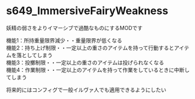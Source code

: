 # s649_ImmersiveFairyWeakness
妖精の弱さをよりイマーシブで過酷なものにするMODです 
  
機能1：所持重量限界減少・・重量限界が低くなる  
機能2：持ち上げ制限・・一定以上の重さのアイテムを持って行動するとアイテムを落としてしまう  
機能3：投擲制限・・一定以上の重さのアイテムは投げられなくなる  
機能4：作業制限・・一定以上のアイテムを持って作業をしているときに中断してしまう 
  
将来的にはコンフィグで一般イルヴァ人でも適用できるようにしたい

